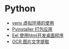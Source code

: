 # Python

- [venv 虚拟环境的使用](note/python/venv.md)
- [Pyinstaller 打包应用](note/python/pyinstaller.md)
- [Eel 使用html开发桌面程序](note/python/eel.md)
- [OCR 图片文字提取](https://github.com/JaidedAI/EasyOCR)